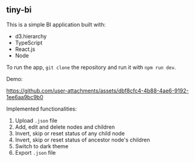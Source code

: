 ## tiny-bi 

This is a simple BI application built with:

- d3.hierarchy
- TypeScript
- React.js
- Node

To run the app, `git clone` the repository and run it with `npm run dev`.

Demo:

https://github.com/user-attachments/assets/dbf8cfc4-4b88-4ae6-9192-1ee6aa9bc9b0

Implemented functionalities:

1. Upload `.json` file
2. Add, edit and delete nodes and children
3. Invert, skip or reset status of any child node
4. Invert, skip or reset status of ancestor node's children
5. Switch to dark theme
6. Export `.json` file
